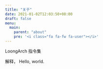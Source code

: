 ```yaml
---
title: "关于"
date: 2021-01-02T12:03:50+08:00
draft: false
menu:
  main:
    parent: "about"
    pre: '<i class="fa fa-fw fa-user"></i>'
---
```



LoongArch 指令集

解释， Hello, world.

